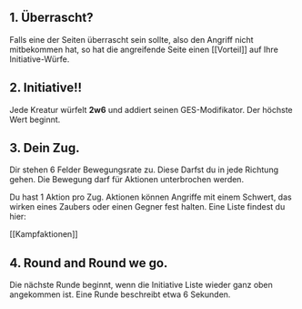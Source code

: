 
## 1. Überrascht? 
Falls eine der Seiten überrascht sein sollte, also den Angriff nicht mitbekommen hat, so hat die angreifende Seite einen [[Vorteil]] auf Ihre Initiative-Würfe.

## 2. Initiative!! 
Jede Kreatur würfelt **2w6** und addiert seinen GES-Modifikator. Der höchste Wert beginnt. 

## 3. Dein Zug.
Dir stehen 6 Felder Bewegungsrate zu. Diese Darfst du in jede Richtung gehen. Die Bewegung darf für Aktionen unterbrochen werden. 

Du hast 1 Aktion pro Zug. Aktionen können Angriffe mit einem Schwert, das wirken eines Zaubers oder einen Gegner fest halten. Eine Liste findest du hier: 

[[Kampfaktionen]]
## 4. Round and Round we go.
Die nächste Runde beginnt, wenn die Initiative Liste wieder ganz oben angekommen ist. Eine Runde beschreibt etwa 6 Sekunden.
